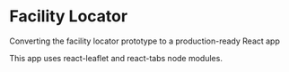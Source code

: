 Facility Locator
================

Converting the facility locator prototype to a production-ready React app

This app uses react-leaflet and react-tabs node modules.
